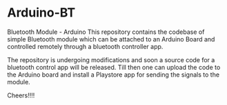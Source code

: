 # Arduino-BT
Bluetooth Module - Arduino
This repository contains the codebase of simple Bluetooth module which can be attached to an Arduino Board and controlled remotely through a bluetooth controller app. 

The repository is undergoing modifications and soon a source code for a bluetooth control app will be released. 
Till then one can upload the code to the Arduino board and install a Playstore app for sending the signals to the module.

Cheers!!!!

